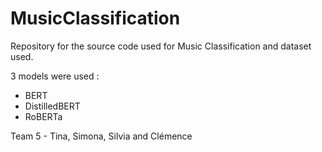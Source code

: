 # MusicClassification

Repository for the source code used for Music Classification and dataset used.

3 models were used :
- BERT
- DistilledBERT
- RoBERTa

Team 5 - Tina, Simona, Silvia and Clémence
